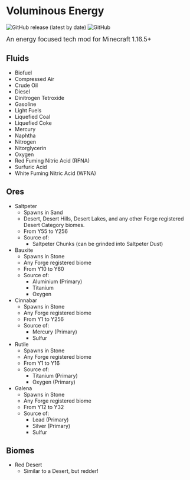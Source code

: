 # Voluminous Energy

![GitHub release (latest by date)](https://img.shields.io/github/v/release/MikeTheShadow/VoluminousEnergy)
![GitHub](https://img.shields.io/github/license/MikeTheShadow/VoluminousEnergy)

<big> An energy focused tech mod for Minecraft 1.16.5+ </big>

## Fluids
* Biofuel
* Compressed Air
* Crude Oil
* Diesel
* Dinitrogen Tetroxide
* Gasoline
* Light Fuels
* Liquefied Coal
* Liquefied Coke
* Mercury
* Naphtha
* Nitrogen
* Nitorglycerin
* Oxygen
* Red Fuming Nitric Acid (RFNA)
* Surfuric Acid
* White Fuming Nitric Acid (WFNA)


## Ores
*	Saltpeter 
	 * Spawns in Sand
 	 * 	Desert, Desert Hills, Desert Lakes, and any other Forge registered Desert Category biomes.
 	 *	From Y55 to Y256
 	 *	Source of:
		  * Saltpeter Chunks (can be grinded into Saltpeter Dust)
*	Bauxite 
	 * Spawns in Stone
	 * Any Forge registered biome
	 * From Y10 to Y60
	 * Source of:
		 * Aluminium (Primary)
		 * Titanium
         * Oxygen
*	Cinnabar
	 * Spawns in Stone
	 * Any Forge registered biome
	 * From Y1 to Y256
	 * Source of:
	 	 * Mercury (Primary)
	 	 * Sulfur
*	Rutile
	 * Spawns in Stone
	 * Any Forge registered biome
	 * From Y1 to Y16
	 * Source of:
	 	 *	Titanium (Primary)
	 	 *	Oxygen (Primary)
*	Galena
	 * Spawns in Stone
	 * Any Forge registered biome
	 * From Y12 to Y32
	 * Source of:
		 *	Lead (Primary)
		 *	Silver (Primary)
		 *	Sulfur
	
## Biomes
* Red Desert
	* Similar to a Desert, but redder!
